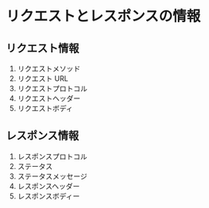 # リクエストとレスポンスの情報

## リクエスト情報

1. リクエストメソッド
2. リクエスト URL
3. リクエストプロトコル
4. リクエストヘッダー
5. リクエストボディ

## レスポンス情報

1. レスポンスプロトコル
2. ステータス
3. ステータスメッセージ
4. レスポンスヘッダー
5. レスポンスボディー
